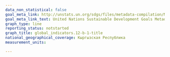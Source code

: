 ```yaml
---
data_non_statistical: false
goal_meta_link: http://unstats.un.org/sdgs/files/metadata-compilation/Metadata-Goal-12.pdf
goal_meta_link_text: United Nations Sustainable Development Goals Metadata (pdf 782kB)
graph_type: line
reporting_status: notstarted
graph_title: global_indicators.12-b-1-title
national_geographical_coverage: Кыргызская Республика
measurement_units: 

---
```

